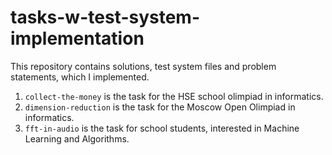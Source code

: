 # tasks-w-test-system-implementation
This repository contains solutions, test system files and problem statements, which I implemented.

1. `collect-the-money` is the task for the HSE school olimpiad in informatics.
2. `dimension-reduction` is the task for the Moscow Open Olimpiad in informatics.
3. `fft-in-audio` is the task for school students, interested in Machine Learning and Algorithms.
